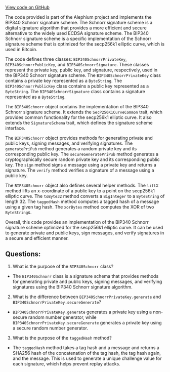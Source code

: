 [View code on GitHub](https://github.com/oxygenium/oxygenium/crypto/src/main/scala/org/oxygenium/crypto/BIP340Schnorr.scala)

The code provided is part of the Alephium project and implements the BIP340 Schnorr signature scheme. The Schnorr signature scheme is a digital signature algorithm that provides a more efficient and secure alternative to the widely used ECDSA signature scheme. The BIP340 Schnorr signature scheme is a specific implementation of the Schnorr signature scheme that is optimized for the secp256k1 elliptic curve, which is used in Bitcoin.

The code defines three classes: `BIP340SchnorrPrivateKey`, `BIP340SchnorrPublicKey`, and `BIP340SchnorrSignature`. These classes represent the private key, public key, and signature, respectively, used in the BIP340 Schnorr signature scheme. The `BIP340SchnorrPrivateKey` class contains a private key represented as a `ByteString`. The `BIP340SchnorrPublicKey` class contains a public key represented as a `ByteString`. The `BIP340SchnorrSignature` class contains a signature represented as a `ByteString`.

The `BIP340Schnorr` object contains the implementation of the BIP340 Schnorr signature scheme. It extends the `SecP256K1CurveCommon` trait, which provides common functionality for the secp256k1 elliptic curve. It also extends the `SignatureSchema` trait, which defines the signature scheme interface.

The `BIP340Schnorr` object provides methods for generating private and public keys, signing messages, and verifying signatures. The `generatePriPub` method generates a random private key and its corresponding public key. The `secureGeneratePriPub` method generates a cryptographically secure random private key and its corresponding public key. The `sign` method signs a message using a private key and returns a signature. The `verify` method verifies a signature of a message using a public key.

The `BIP340Schnorr` object also defines several helper methods. The `liftX` method lifts an x-coordinate of a public key to a point on the secp256k1 elliptic curve. The `toByte32` method converts a `BigInteger` to a `ByteString` of length 32. The `taggedHash` method computes a tagged hash of a message using a given tag hash. The `xorBytes` method computes the XOR of two `ByteString`s.

Overall, this code provides an implementation of the BIP340 Schnorr signature scheme optimized for the secp256k1 elliptic curve. It can be used to generate private and public keys, sign messages, and verify signatures in a secure and efficient manner.
## Questions: 
 1. What is the purpose of the `BIP340Schnorr` class?
- The `BIP340Schnorr` class is a signature schema that provides methods for generating private and public keys, signing messages, and verifying signatures using the BIP340 Schnorr signature algorithm.

2. What is the difference between `BIP340SchnorrPrivateKey.generate` and `BIP340SchnorrPrivateKey.secureGenerate`?
- `BIP340SchnorrPrivateKey.generate` generates a private key using a non-secure random number generator, while `BIP340SchnorrPrivateKey.secureGenerate` generates a private key using a secure random number generator.

3. What is the purpose of the `taggedHash` method?
- The `taggedHash` method takes a tag hash and a message and returns a SHA256 hash of the concatenation of the tag hash, the tag hash again, and the message. This is used to generate a unique challenge value for each signature, which helps prevent replay attacks.